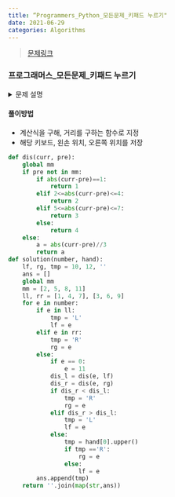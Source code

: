```yaml
---
title: “Programmers_Python_모든문제_키패드 누르기"
date: 2021-06-29
categories: Algorithms
---
```


> [문제링크](https://programmers.co.kr/learn/courses/30/lessons/67256)


### 프로그래머스_모든문제_키패드 누르기


<details>
  <summary>문제 설명</summary>
  
- 엄지손가락은 상하좌우 4가지 방향으로만 이동할 수 있으며 키패드 이동 한 칸은 거리로 1에 해당<br>
- 제한 사항<br>
>> - 왼쪽 열의 3개의 숫자 1, 4, 7을 입력할 때는 왼손 엄지손가락을 사용합니다.<br>
>> - 오른쪽 열의 3개의 숫자 3, 6, 9를 입력할 때는 오른손 엄지손가락을 사용합니다.<br>
>> - 가운데 열의 4개의 숫자 2, 5, 8, 0을 입력할 때는 두 엄지손가락의 현재 키패드의 위치에서 더 가까운 엄지손가락을 사용합니다.<br>
>> - 만약 두 엄지손가락의 거리가 같다면, 오른손잡이는 오른손 엄지손가락, 왼손잡이는 왼손 엄지손가락을 사용합니다.<br>

- 순서대로 누를 번호가 담긴 배열 numbers, 왼손잡이인지 오른손잡이인 지를 나타내는 문자열 hand가 매개변수로 주어질 때, <br>
  각 번호를 누른 엄지손가락이 왼손인 지 오른손인 지를 나타내는 연속된 문자열 형태로 return.<br>

</details>


#### 풀이방법
-  계산식을 구해, 거리를 구하는 함수로 지정
-  해당 키보드, 왼손 위치, 오른쪽 위치를 저장


```python
def dis(curr, pre):
    global mm
    if pre not in mm:
        if abs(curr-pre)==1:
            return 1
        elif 2<=abs(curr-pre)<=4:
            return 2
        elif 5<=abs(curr-pre)<=7:
            return 3
        else:
            return 4
    else:
        a = abs(curr-pre)//3
        return a
def solution(number, hand):
    lf, rg, tmp = 10, 12, ''
    ans = []
    global mm
    mm = [2, 5, 8, 11]
    ll, rr = [1, 4, 7], [3, 6, 9]
    for e in number:
        if e in ll:
            tmp = 'L'
            lf = e
        elif e in rr:
            tmp = 'R'
            rg = e
        else:
            if e == 0:
                e = 11
            dis_l = dis(e, lf)
            dis_r = dis(e, rg)
            if dis_r < dis_l:
                tmp = 'R'
                rg = e
            elif dis_r > dis_l:
                tmp = 'L'
                lf = e
            else:
                tmp = hand[0].upper()
                if tmp =='R':
                    rg = e
                else:
                    lf = e
        ans.append(tmp)
    return ''.join(map(str,ans))
```
